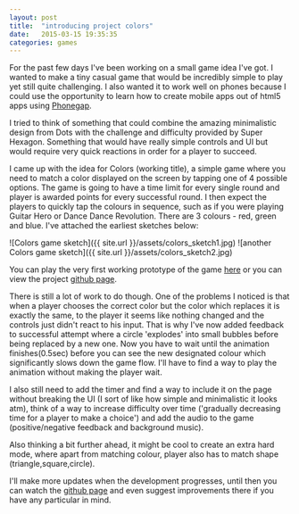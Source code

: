 ```yaml
---
layout: post
title:  "introducing project colors"
date:   2015-03-15 19:35:35
categories: games
---
```

For the past few days I've been working on a small game idea I've got. I wanted to make a tiny casual game that would be incredibly simple to play yet still quite challenging. I also wanted it to work well on phones because I could use the opportunity to learn how to create mobile apps out of html5 apps using [Phonegap](http://phonegap.com/).

I tried to think of something that could combine the amazing minimalistic design from Dots with the challenge and difficulty provided by Super Hexagon.
Something that would have really simple controls and UI but would require very quick reactions in order for a player to succeed.

I came up with the idea for Colors (working title), a simple game where you need to match a color displayed on the screen by tapping one of 4 possible options. The game is going to have a time limit for every single round and player is awarded points for every successful round. I then expect the players to quickly tap the colours in sequence, such as if you were playing Guitar Hero or Dance Dance Revolution. There are 3 colours - red, green and blue. I've attached the earliest sketches below:

![Colors game sketch]({{ site.url }}/assets/colors_sketch1.jpg)
![another Colors game sketch]({{ site.url }}/assets/colors_sketch2.jpg)

You can play the very first working prototype of the game [here](http://jakubslaby.net/colors/) or you can view the project [github page](https://github.com/jakubsl/colors).

There is still a lot of work to do though. One of the problems I noticed is that when a player chooses the correct color but the color which replaces it is exactly the same, to the player it seems like nothing changed and the controls just didn't react to his input. That is why I've now added feedback to successful attempt where a circle 'explodes' into small bubbles before being replaced by a new one. Now you have to wait until the animation finishes(0.5sec) before you can see the new designated colour which significantly slows down the game flow. I'll have to find a way to play the animation without making the player wait.

I also still need to add the timer and find a way to include it on the page without breaking the UI (I sort of like how simple and minimalistic it looks atm), think of a way to increase difficulty over time ('gradually decreasing time for a player to make a choice') and add the audio to the game (positive/negative feedback and background music).

Also thinking a bit further ahead, it might be cool to create an extra hard mode, where apart from matching colour, player also has to match shape (triangle,square,circle).

I'll make more updates when the development progresses, until then you can watch the [github page](https://github.com/jakubsl/colors) and even suggest improvements there if you have any particular in mind.
